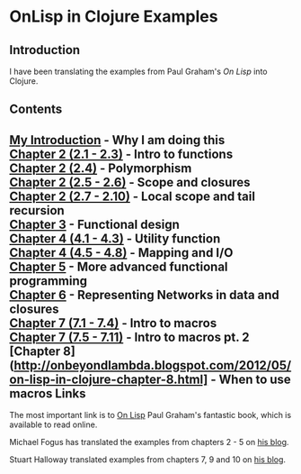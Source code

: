 OnLisp in Clojure Examples
==========================


Introduction
------------

I have been translating the examples from Paul Graham's *On Lisp* into Clojure.


Contents
--------

[My Introduction](http://onbeyondlambda.blogspot.jp/2012/02/reading-on-lisp-to-learn-clojure.html) - Why I am doing this  
[Chapter 2 (2.1 - 2.3)](http://onbeyondlambda.blogspot.jp/2012/02/on-lisp-in-clojure-ch-2-21-23.html) - Intro to functions  
[Chapter 2 (2.4)](http://onbeyondlambda.blogspot.jp/2012/02/on-lisp-in-clojure-ch-2-24-polymorphism.html) - Polymorphism  
[Chapter 2 (2.5 - 2.6)](http://onbeyondlambda.blogspot.jp/2012/03/on-lisp-in-clojure-ch-2-25-26.html) - Scope and closures  
[Chapter 2 (2.7 - 2.10)](http://onbeyondlambda.blogspot.jp/2012/03/this-is-fourth-post-translating.html) - Local scope and tail recursion  
[Chapter 3](http://onbeyondlambda.blogspot.jp/2012/03/on-lisp-in-clojure-ch-3.html) - Functional design  
[Chapter 4 (4.1 - 4.3)](http://onbeyondlambda.blogspot.jp/2012/03/on-lisp-in-clojure-ch-4-41-to-43.html) - Utility function  
[Chapter 4 (4.5 - 4.8)](http://onbeyondlambda.blogspot.jp/2012/04/on-lisp-in-clojure-ch-4-45-48.html) - Mapping and I/O  
[Chapter 5](http://onbeyondlambda.blogspot.jp/2012/04/on-lisp-in-clojure-ch-5.html) - More advanced functional programming  
[Chapter 6](http://onbeyondlambda.blogspot.com/2012/04/on-lisp-in-clojure-chapter-6.html) - Representing Networks in data and closures  
[Chapter 7 (7.1 - 7.4)](http://onbeyondlambda.blogspot.com/2012/04/on-lisp-in-clojure-chapter-7-71-74.html) - Intro to macros  
[Chapter 7 (7.5 - 7.11)](http://onbeyondlambda.blogspot.com/2012/05/on-lisp-in-clojure-chapter-7-75-711.html) - Intro to macros pt. 2  
[Chapter 8](http://onbeyondlambda.blogspot.com/2012/05/on-lisp-in-clojure-chapter-8.html] - When to use macros
Links
-----

The most important link is to [On Lisp](http://www.bookshelf.jp/texi/onlisp/onlisp_toc.html#SEC_Contents) Paul Graham's fantastic book, which is available to read online.  

Michael Fogus has translated the examples from chapters 2 - 5 on [his blog](http://blog.fogus.me/2008/10/24/on-lisp-clojure-chapter-5/).  

Stuart Halloway translated examples from chapters 7, 9 and 10 on [his blog](http://thinkrelevance.com/blog/2008/12/12/on-lisp-clojure).  
